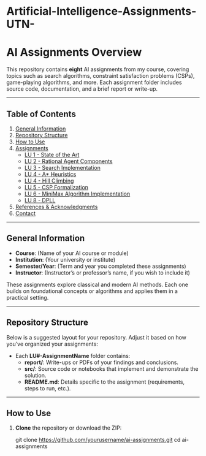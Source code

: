 # Artificial-Intelligence-Assignments-UTN-
# AI Assignments Overview

This repository contains **eight** AI assignments from my course, covering topics such as search algorithms, constraint satisfaction problems (CSPs), game-playing algorithms, and more. Each assignment folder includes source code, documentation, and a brief report or write-up.

---

## Table of Contents
1. [General Information](#general-information)
2. [Repository Structure](#repository-structure)
3. [How to Use](#how-to-use)
4. [Assignments](#assignments)
   - [LU 1 - State of the Art](#lu-1---state-of-the-art)
   - [LU 2 - Rational Agent Components](#lu-2---rational-agent-components)
   - [LU 3 - Search Implementation](#lu-3---search-implementation)
   - [LU 4 - A* Heuristics](#lu-4---a-heuristics)
   - [LU 4 - Hill Climbing](#lu-4---hill-climbing)
   - [LU 5 - CSP Formalization](#lu-5---csp-formalization)
   - [LU 6 - MiniMax Algorithm Implementation](#lu-6---minimax-algorithm-implementation)
   - [LU 8 - DPLL](#lu-8---dpll)
5. [References & Acknowledgments](#references--acknowledgments)
6. [Contact](#contact)

---

## General Information

- **Course**: (Name of your AI course or module)  
- **Institution**: (Your university or institute)  
- **Semester/Year**: (Term and year you completed these assignments)  
- **Instructor**: (Instructor’s or professor’s name, if you wish to include it)

These assignments explore classical and modern AI methods. Each one builds on foundational concepts or algorithms and applies them in a practical setting.

---

## Repository Structure

Below is a suggested layout for your repository. Adjust it based on how you’ve organized your assignments:


- Each **LU#-AssignmentName** folder contains:
  - **report/**: Write-ups or PDFs of your findings and conclusions.
  - **src/**: Source code or notebooks that implement and demonstrate the solution.
  - **README.md**: Details specific to the assignment (requirements, steps to run, etc.).

---

## How to Use

1. **Clone** the repository or download the ZIP:
  
   git clone https://github.com/yourusername/ai-assignments.git
   cd ai-assignments
